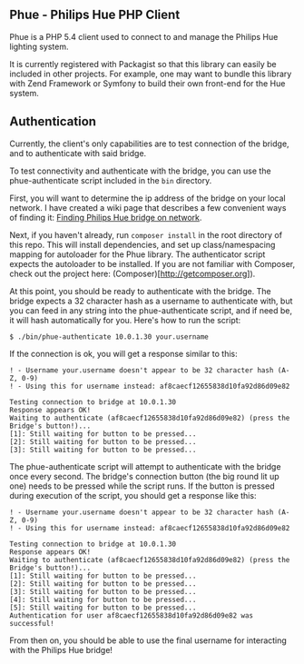 ## Phue - Philips Hue PHP Client

Phue is a PHP 5.4 client used to connect to and manage the Philips Hue lighting system.

It is currently registered with Packagist so that this library can easily be included in other projects. For example, one may want to bundle this library with Zend Framework or Symfony to build their own front-end for the Hue system.

## Authentication

Currently, the client's only capabilities are to test connection of the bridge, and to authenticate with said bridge.

To test connectivity and authenticate with the bridge, you can use the phue-authenticate script included in the ```bin``` directory.

First, you will want to determine the ip address of the bridge on your local network. I have created a wiki page that describes a few convenient ways of finding it: [Finding Philips Hue bridge on network](/sqmk/Phue/wiki/Finding-Philips-Hue-bridge-on-network).

Next, if you haven't already, run ```composer install``` in the root directory of this repo. This will install dependencies, and set up class/namespacing mapping for autoloader for the Phue library. The authenticator script expects the autoloader to be installed. If you are not familiar with Composer, check out the project here: (Composer)[http://getcomposer.org]).

At this point, you should be ready to authenticate with the bridge. The bridge expects a 32 character hash as a username to authenticate with, but you can feed in any string into the phue-authenticate script, and if need be, it will hash automatically for you. Here's how to run the script:

```
$ ./bin/phue-authenticate 10.0.1.30 your.username
```

If the connection is ok, you will get a response similar to this:

```
! - Username your.username doesn't appear to be 32 character hash (A-Z, 0-9)
! - Using this for username instead: af8caecf12655838d10fa92d86d09e82

Testing connection to bridge at 10.0.1.30
Response appears OK!
Waiting to authenticate (af8caecf12655838d10fa92d86d09e82) (press the Bridge's button!)...
[1]: Still waiting for button to be pressed...
[2]: Still waiting for button to be pressed...
[3]: Still waiting for button to be pressed...
```

The phue-authenticate script will attempt to authenticate with the bridge once every second. The bridge's connection button (the big round lit up one) needs to be pressed while the script runs. If the button is pressed during execution of the script, you should get a response like this:

```
! - Username your.username doesn't appear to be 32 character hash (A-Z, 0-9)
! - Using this for username instead: af8caecf12655838d10fa92d86d09e82

Testing connection to bridge at 10.0.1.30
Response appears OK!
Waiting to authenticate (af8caecf12655838d10fa92d86d09e82) (press the Bridge's button!)...
[1]: Still waiting for button to be pressed...
[2]: Still waiting for button to be pressed...
[3]: Still waiting for button to be pressed...
[4]: Still waiting for button to be pressed...
[5]: Still waiting for button to be pressed...
Authentication for user af8caecf12655838d10fa92d86d09e82 was successful!
```

From then on, you should be able to use the final username for interacting with the Philips Hue bridge!

